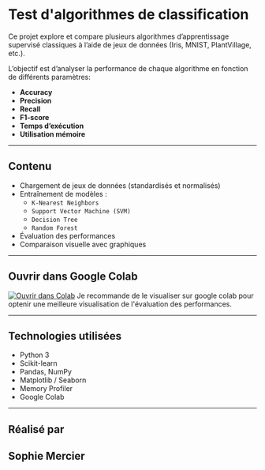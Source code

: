 # Test d'algorithmes de classification

Ce projet explore et compare plusieurs algorithmes d’apprentissage supervisé classiques à l’aide de jeux de données (Iris, MNIST, PlantVillage, etc.).

 L’objectif est d’analyser la performance de chaque algorithme en fonction de différents paramètres:  
- **Accuracy**
- **Precision**
- **Recall**
- **F1-score**
- **Temps d’exécution**
- **Utilisation mémoire**

---

## Contenu

- Chargement de jeux de données (standardisés et normalisés)
- Entraînement de modèles :  
  - `K-Nearest Neighbors`  
  - `Support Vector Machine (SVM)`  
  - `Decision Tree`  
  - `Random Forest`  
- Évaluation des performances
- Comparaison visuelle avec graphiques

---

## Ouvrir dans Google Colab

[![Ouvrir dans Colab](https://colab.research.google.com/assets/colab-badge.svg)](https://colab.research.google.com/drive/1QMA-vseYl89fPgQMO74F95Fxr3CLPAD5)
Je recommande de le visualiser sur google colab pour optenir une meilleure visualisation de l'évaluation des performances.

---

## Technologies utilisées

- Python 3
- Scikit-learn
- Pandas, NumPy
- Matplotlib / Seaborn
- Memory Profiler
- Google Colab

---



## Réalisé par

**Sophie Mercier**  
---

